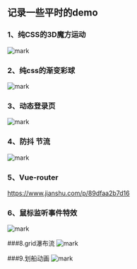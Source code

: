 ## 记录一些平时的demo

### 1、纯CSS的3D魔方运动

![mark](http://img.cdn.tsuzx.cn/blog/20200609/vfGcsiR4NdAM.gif)

### 2、纯css的渐变彩球

![mark](http://img.cdn.tsuzx.cn/hexo_admin/20200612/Fn7IXcMqrfs8.gif)


### 3、动态登录页

![mark](http://img.cdn.tsuzx.cn/hexo_admin/20200615/1hqL01yqv8lL.gif)

### 4、防抖 节流

![mark](http://img.cdn.tsuzx.cn/hexo_admin/20200615/TkLOLw96cqTQ.gif)

### 5、Vue-router

https://www.jianshu.com/p/89dfaa2b7d16


### 6、鼠标监听事件特效

![mark](http://img.cdn.tsuzx.cn/hexo_admin/20200619/BYAGlR5H72By.gif)

###8.grid瀑布流
![mark](http://img.cdn.tsuzx.cn/blog/20200908/1BE5FdwmbhGx.gif)

###9.划船动画
![mark](http://img.cdn.tsuzx.cn/blog/20200908/FkuYSN64mVcJ.gif)